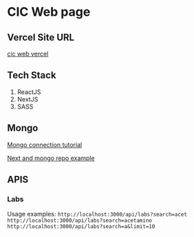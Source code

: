 # CIC Web page

## Vercel Site URL

[cic web vercel](https://cic-web-pi.vercel.app/)

## Tech Stack

1. ReactJS
1. NextJS
1. SASS

## Mongo

[Mongo connection tutorial](https://www.mongodb.com/developer/languages/javascript/nextjs-with-mongodb)

[Next and mongo repo example](https://github.com/mongodb-developer/nextjs-with-mongodb)

## APIS

### Labs

Usage examples:
`http://localhost:3000/api/labs?search=acet`
`http://localhost:3000/api/labs?search=acetamino`
`http://localhost:3000/api/labs?search=a&limit=10`
